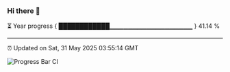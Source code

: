 ### Hi there 👋

⏳ Year progress { ████████████▁▁▁▁▁▁▁▁▁▁▁▁▁▁▁▁▁▁ } 41.14 %

---

⏰ Updated on Sat, 31 May 2025 03:55:14 GMT

![Progress Bar CI](https://github.com/IshwaranRudhara/GIT-ACTION/workflows/Progress%20Bar%20CI/badge.svg)

